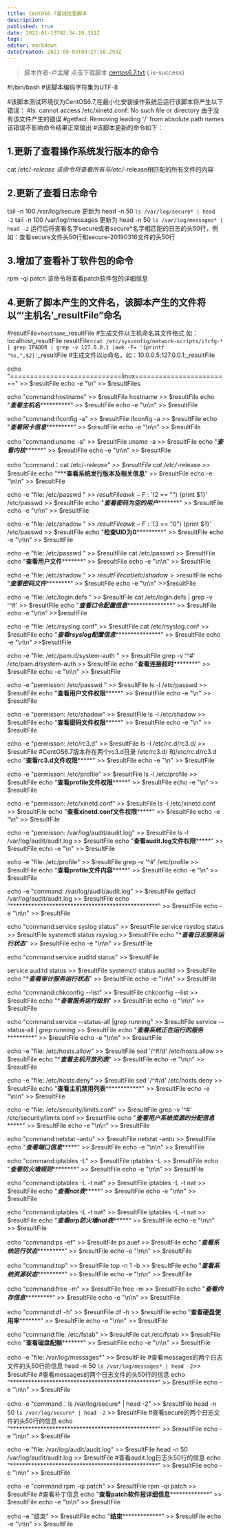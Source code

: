 ```yaml
---
title: CentOS6.7基线检查脚本
description: 
published: true
date: 2022-01-13T02:34:19.351Z
tags: 
editor: markdown
dateCreated: 2021-09-03T09:27:50.293Z
---
```


> 脚本作者-卢孟耀
点击下载脚本
[centos6.7.txt](/上传文件/centos6.7.txt)
{.is-success}

#!/bin/bash
#该脚本编码字符集为UTF-8

#该脚本测试环境仅为CentOS6.7,在最小化安装操作系统后运行该脚本将产生以下错误：
	#ls: cannot access /etc/xinetd.conf: No such file or directory  由于没有该文件产生的错误
	#getfacl: Removing leading '/' from absolute path names 该错误不影响命令结果正常输出
#该脚本更新的命令如下： 
## 1.更新了查看操作系统发行版本的命令
cat /etc/*-release 该命令将查看所有与/etc/*-release相匹配的所有文件的内容
## 2.更新了查看日志命令
tail -n 100 /var/log/secure 更新为 head -n 50 `ls /var/log/secure* | head -2`
tail -n 100 /var/log/messages 更新为 head -n 50 `ls /var/log/messages* | head -2`
运行后将查看名字secure或者secure*名字相匹配的日志的头50行，例如：查看secure文件头50行和secure-20190316文件的头50行
## 3.增加了查看补丁软件包的命令
rpm -qi patch  该命令将查看patch软件包的详细信息
## 4.更新了脚本产生的文件名，该脚本产生的文件将以“‘主机名’_resultFile”命名


#resultFile=`hostname`_resultFile 
#生成文件以主机命名其文件格式 如：localhost_resultFIle
resultFile=`cat /etc/sysconfig/network-scripts/ifcfg-* | grep IPADDR | grep -v 127.0.0.1 |awk -F= '{printf "%s,",$2}'`_resultFile
#生成文件以ip命名，如：10.0.0.5;127.0.0.1;_resultFile

echo "============================linux========================" >> $resultFile
echo -e "\n" >> $resultFiles

echo "command:hostname" >> $resultFile
hostname >> $resultFile
echo "*****************查看主机名***************************" >> $resultFile
echo -e "\n\n" >> $resultFile

echo "command:ifconfig -a" >> $resultFile
ifconfig -a >> $resultFile
echo "*****************查看网卡信息**************************" >> $resultFile
echo -e "\n\n" >> $resultFile

echo "command:uname -a" >> $resultFile
uname -a >> $resultFile
echo "*******************查看内核*************************" >> $resultFile
echo -e "\n\n" >> $resultFile

echo "command：cat /etc/*-release" >> $resultFile
cat /etc/*-release  >> $resultFile
echo "*****************查看系统发行版本及相关信息**************" >> $resultFile
echo -e "\n\n" >> $resultFile

echo -e  "file: /etc/passwd " >> $resultFile
awk -F: '($2 == "") {print $1}' /etc/passwd >> $resultFile
echo "*****************查看密码为空的用户************************" >> $resultFile
echo -e "\n\n" >> $resultFile

echo -e  "file: /etc/shadow " >> $resultFile
awk -F: '($3 == "0") {print $1}' /etc/passwd >> $resultFile
echo "******************检查UID为0***************************" >> $resultFile
echo -e "\n\n" >> $resultFile

echo -e  "file: /etc/passwd " >> $resultFile
cat /etc/passwd >> $resultFile
echo "******************查看用户文件*************************" >> $resultFile
echo -e "\n\n" >> $resultFile


echo -e "file: /etc/shadow " >> $resultFile
cat /etc/shadow >>$resultFile
echo "*****************查看密码文件*************************" >> $resultFile
echo -e "\n\n" >>$resultFile

echo -e "file: /etc/login.defs " >> $resultFile
cat /etc/login.defs | grep -v '^#' >> $resultFile
echo "*****************查看口令配置信息********************************" >> $resultFile
echo -e "\n\n" >>$resultFile

echo -e "file: /etc/rsyslog.conf" >> $resultFile
cat /etc/rsyslog.conf >> $resultFile
echo "*****************查看rsyslog配置信息********************************" >> $resultFile
echo -e "\n\n" >>$resultFile

echo -e "file: /etc/pam.d/system-auth " >> $resultFile
grep -v '^#' /etc/pam.d/system-auth  >> $resultFile
echo "******************查看连接超时**************************" >> $resultFile
echo -e "\n\n" >> $resultFile

echo -e "permisson: /etc/passwd " >> $resultFile
ls -l /etc/passwd  >> $resultFile
echo "******************查看用户文件权限***********************" >> $resultFile
echo -e "\n" >> $resultFile

echo -e "permisson: /etc/shadow" >> $resultFile
ls -l /etc/shadow >> $resultFile
echo "******************查看密码文件权限***********************" >> $resultFile
echo -e "\n" >> $resultFile

echo -e "permisson: /etc/rc3.d" >> $resultFile
ls -l /etc/rc.d/rc3.d/ >> $resultFile #CentOS6.7版本存在两个rc3.d目录 /etc/rc3.d/ 和/etc/rc.d/rc3.d
echo "******************查看rc3.d文件权限***********************" >> $resultFile
echo -e "\n" >> $resultFile

echo -e "permisson: /etc/profile" >> $resultFile
ls -l /etc/profile  >> $resultFile 
echo "******************查看profile文件权限***********************" >> $resultFile
echo -e "\n" >> $resultFile

echo -e "permisson: /etc/xinetd.conf" >> $resultFile
ls -l /etc/xinetd.conf >> $resultFile
echo "******************查看xinetd.conf文件权限***********************" >> $resultFile
echo -e "\n" >> $resultFile

echo -e "permisson: /var/log/audit/audit.log" >> $resultFile
ls -l /var/log/audit/audit.log >> $resultFile
echo "******************查看audit.log文件权限***********************" >> $resultFile
echo -e "\n" >> $resultFile

echo -e "file: /etc/profile" >> $resultFile
grep -v '^#' /etc/profile  >> $resultFile
echo "******************查看profile文件内容***********************" >> $resultFile
echo -e "\n" >> $resultFile


echo  -e "command: /var/log/audit/audit.log" >> $resultFile
getfacl  /var/log/audit/audit.log >> $resultFile
echo "*************************************************" >> $resultFile
echo -e "\n\n" >> $resultFile

echo "command:service syslog status" >> $resultFile
service rsyslog status >> $resultFile
systemctl status rsyslog >> $resultFile
echo "******************查看日志服务运行状态*****************" >> $resultFile
echo -e "\n\n" >> $resultFile

echo "command:service auditd status" >> $resultFile

service auditd status >> $resultFile
systemctl status auditd  >> $resultFile
echo "******************查看审计服务运行状态*****************" >> $resultFile
echo -e "\n\n" >> $resultFile

echo "command:chkconfig --list" >> $resultFile
chkconfig --list >> $resultFile
echo "******************查看服务运行级别*****************" >> $resultFile
echo -e "\n\n" >> $resultFile

echo "command:service --status-all |grep running" >> $resultFile
service --status-all | grep running >> $resultFile
echo "*****************查看系统正在运行的服务**************************" >> $resultFile
echo -e "\n\n" >> $resultFile

echo -e "file: /etc/hosts.allow" >> $resultFile
sed '/^#/d' /etc/hosts.allow >> $resultFile
echo "******************查看主机开放列表*****************" >> $resultFile
echo -e "\n\n" >> $resultFile

echo -e "file: /etc/hosts.deny" >> $resultFile
sed '/^#/d' /etc/hosts.deny >> $resultFile
echo "******************查看主机禁用列表******************************" >> $resultFile
echo -e "\n\n" >> $resultFile


echo -e "file: /etc/security/limits.conf" >> $resultFile
grep -v '^#' /etc/security/limits.conf >> $resultFile
echo "*******************查看用户系统资源的分配信息************************" >> $resultFile
echo -e "\n\n" >> $resultFile

echo "command:netstat -antu" >> $resultFile
netstat -antu >> $resultFile
echo "*****************查看端口信息**********************" >> $resultFile
echo -e "\n\n" >> $resultFile

echo "command:iptables -L" >> $resultFile
iptables -L >> $resultFile
echo "*****************查看防火墙规则*************************" >> $resultFile
echo -e "\n\n" >> $resultFile

echo "command:iptables -L -t nat" >> $resultFile
iptables -L -t nat >> $resultFile
echo "*****************查看nat表**********************" >> $resultFile
echo -e "\n\n" >> $resultFile

echo "command:iptables -L -t nat" >> $resultFile
iptables -L -t nat >> $resultFile
echo "*****************查看arp防火墙nat表**********************" >> $resultFile
echo -e "\n\n" >> $resultFile

echo "command:ps -ef" >> $resultFile
ps auef >> $resultFile
echo "*****************查看系统运行状态**************************" >> $resultFile
echo -e "\n\n" >> $resultFile

echo "command:top" >> $resultFile
top -n 1 -b >> $resultFile 
echo "*****************查看系统资源状态**************************" >> $resultFile
echo -e "\n\n" >> $resultFile

echo "command:free -m" >> $resultFile
free -m >> $resultFile
echo "*****************查看内存信息**************************" >> $resultFile
echo -e "\n\n" >> $resultFile

echo "command:df -h" >> $resultFile
df -h >> $resultFile
echo "******************查看硬盘使用率*************************" >> $resultFile
echo -e "\n\n" >> $resultFile

echo "command:file: /etc/fstab" >> $resultFile
cat /etc/fstab >> $resultFile
echo "******************查看磁盘配额*************************" >> $resultFile
echo -e "\n\n" >> $resultFile

echo -e "file: /var/log/messages*" >> $resultFile #查看messages的两个日志文件的头50行的信息
head -n 50 `ls /var/log/messages* | head -2`>> $resultFile #查看messages的两个日志文件的头50行的信息
echo "*************************************************" >> $resultFile
echo -e "\n\n" >> $resultFile

echo -e "command：ls /var/log/secure* | head -2" >> $resultFile 
head -n 50 `ls /var/log/secure* | head -2` >> $resultFile #查看secure的两个日志文件的头50行的信息
echo "*************************************************" >> $resultFile
echo -e "\n\n" >> $resultFile

echo -e "file: /var/log/audit/audit.log" >> $resultFile
head -n 50 /var/log/audit/audit.log >> $resultFile #查看audit.log日志头50行的信息
echo "*************************************************" >> $resultFile
echo -e "\n\n" >> $resultFile

echo -e "command:rpm -qi patch" >> $resultFile
rpm -qi patch >> $resultFile #查看补丁信息
echo "******************查看patch软件报详细信息*******************************" >> $resultFile
echo -e "\n\n" >> $resultFile


echo -e "结束" >> $resultFile
echo "******************结束*******************************" >> $resultFile
echo -e "\n\n" >> $resultFile
